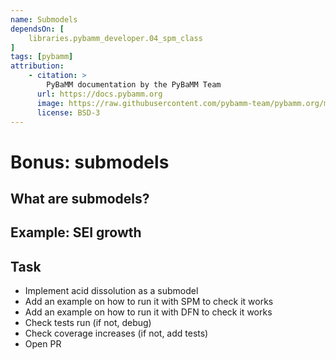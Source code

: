 ```yaml
---
name: Submodels
dependsOn: [
    libraries.pybamm_developer.04_spm_class
]
tags: [pybamm]
attribution: 
    - citation: >
        PyBaMM documentation by the PyBaMM Team
      url: https://docs.pybamm.org
      image: https://raw.githubusercontent.com/pybamm-team/pybamm.org/main/static/images/pybamm_logo.svg
      license: BSD-3
---
```


# Bonus: submodels

## What are submodels?

## Example: SEI growth

## Task
- Implement acid dissolution as a submodel
- Add an example on how to run it with SPM to check it works
- Add an example on how to run it with DFN to check it works
- Check tests run (if not, debug)
- Check coverage increases (if not, add tests)
- Open PR